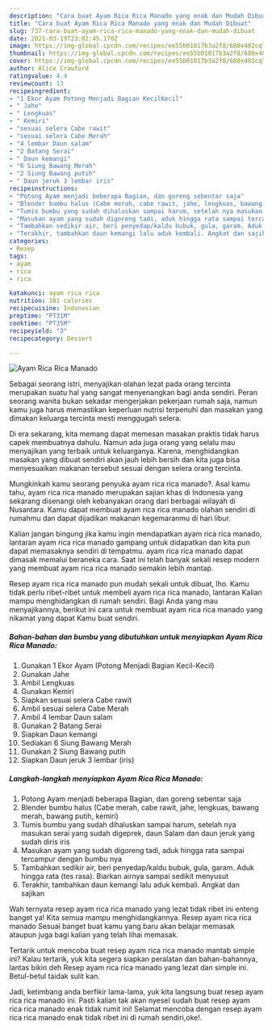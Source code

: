 ```yaml
---
description: "Cara buat Ayam Rica Rica Manado yang enak dan Mudah Dibuat"
title: "Cara buat Ayam Rica Rica Manado yang enak dan Mudah Dibuat"
slug: 737-cara-buat-ayam-rica-rica-manado-yang-enak-dan-mudah-dibuat
date: 2021-03-19T23:02:45.170Z
image: https://img-global.cpcdn.com/recipes/ee55b01017b3a2f8/680x482cq70/ayam-rica-rica-manado-foto-resep-utama.jpg
thumbnail: https://img-global.cpcdn.com/recipes/ee55b01017b3a2f8/680x482cq70/ayam-rica-rica-manado-foto-resep-utama.jpg
cover: https://img-global.cpcdn.com/recipes/ee55b01017b3a2f8/680x482cq70/ayam-rica-rica-manado-foto-resep-utama.jpg
author: Alice Crawford
ratingvalue: 4.4
reviewcount: 13
recipeingredient:
- "1 Ekor Ayam Potong Menjadi Bagian KecilKecil"
- " Jahe"
- " Lengkuas"
- " Kemiri"
- "sesuai selera Cabe rawit"
- "sesuai selera Cabe Merah"
- "4 lembar Daun salam"
- "2 Batang Serai"
- " Daun kemangi"
- "6 Siung Bawang Merah"
- "2 Siung Bawang putih"
- " Daun jeruk 3 lembar iris"
recipeinstructions:
- "Potong Ayam menjadi beberapa Bagian, dan goreng sebentar saja"
- "Blender bumbu halus (Cabe merah, cabe rawit, jahe, lengkuas, bawang merah, bawang putih, kemiri)"
- "Tumis bumbu yang sudah dihaluskan sampai harum, setelah nya masukan serai yang sudah digeprek, daun Salam dan daun jeruk yang sudah diris iris"
- "Masukan ayam yang sudah digoreng tadi, aduk hingga rata sampai tercampur dengan bumbu nya"
- "Tambahkan sedikir air, beri penyedap/kaldu bubuk, gula, garam. Aduk hingga rata (tes rasa). Biarkan airnya sampai sedikit menyusut"
- "Terakhir, tambahkan daun kemangi lalu aduk kembali. Angkat dan sajikan"
categories:
- Resep
tags:
- ayam
- rica
- rica

katakunci: ayam rica rica 
nutrition: 181 calories
recipecuisine: Indonesian
preptime: "PT31M"
cooktime: "PT35M"
recipeyield: "3"
recipecategory: Dessert

---
```



![Ayam Rica Rica Manado](https://img-global.cpcdn.com/recipes/ee55b01017b3a2f8/680x482cq70/ayam-rica-rica-manado-foto-resep-utama.jpg)

Sebagai seorang istri, menyajikan olahan lezat pada orang tercinta merupakan suatu hal yang sangat menyenangkan bagi anda sendiri. Peran seorang  wanita bukan sekadar mengerjakan pekerjaan rumah saja, namun kamu juga harus memastikan keperluan nutrisi terpenuhi dan masakan yang dimakan keluarga tercinta mesti menggugah selera.

Di era  sekarang, kita memang dapat memesan masakan praktis tidak harus capek membuatnya dahulu. Namun ada juga orang yang selalu mau menyajikan yang terbaik untuk keluarganya. Karena, menghidangkan masakan yang dibuat sendiri akan jauh lebih bersih dan kita juga bisa menyesuaikan makanan tersebut sesuai dengan selera orang tercinta. 



Mungkinkah kamu seorang penyuka ayam rica rica manado?. Asal kamu tahu, ayam rica rica manado merupakan sajian khas di Indonesia yang sekarang disenangi oleh kebanyakan orang dari berbagai wilayah di Nusantara. Kamu dapat membuat ayam rica rica manado olahan sendiri di rumahmu dan dapat dijadikan makanan kegemaranmu di hari libur.

Kalian jangan bingung jika kamu ingin mendapatkan ayam rica rica manado, lantaran ayam rica rica manado gampang untuk didapatkan dan kita pun dapat memasaknya sendiri di tempatmu. ayam rica rica manado dapat dimasak memalui beraneka cara. Saat ini telah banyak sekali resep modern yang membuat ayam rica rica manado semakin lebih mantap.

Resep ayam rica rica manado pun mudah sekali untuk dibuat, lho. Kamu tidak perlu ribet-ribet untuk membeli ayam rica rica manado, lantaran Kalian mampu menghidangkan di rumah sendiri. Bagi Anda yang mau menyajikannya, berikut ini cara untuk membuat ayam rica rica manado yang nikamat yang dapat Kamu buat sendiri.

<!--inarticleads1-->

##### Bahan-bahan dan bumbu yang dibutuhkan untuk menyiapkan Ayam Rica Rica Manado:

1. Gunakan 1 Ekor Ayam (Potong Menjadi Bagian Kecil-Kecil)
1. Gunakan  Jahe
1. Ambil  Lengkuas
1. Gunakan  Kemiri
1. Siapkan sesuai selera Cabe rawit
1. Ambil sesuai selera Cabe Merah
1. Ambil 4 lembar Daun salam
1. Gunakan 2 Batang Serai
1. Siapkan  Daun kemangi
1. Sediakan 6 Siung Bawang Merah
1. Gunakan 2 Siung Bawang putih
1. Siapkan  Daun jeruk 3 lembar (iris)




<!--inarticleads2-->

##### Langkah-langkah menyiapkan Ayam Rica Rica Manado:

1. Potong Ayam menjadi beberapa Bagian, dan goreng sebentar saja
1. Blender bumbu halus (Cabe merah, cabe rawit, jahe, lengkuas, bawang merah, bawang putih, kemiri)
1. Tumis bumbu yang sudah dihaluskan sampai harum, setelah nya masukan serai yang sudah digeprek, daun Salam dan daun jeruk yang sudah diris iris
1. Masukan ayam yang sudah digoreng tadi, aduk hingga rata sampai tercampur dengan bumbu nya
1. Tambahkan sedikir air, beri penyedap/kaldu bubuk, gula, garam. Aduk hingga rata (tes rasa). Biarkan airnya sampai sedikit menyusut
1. Terakhir, tambahkan daun kemangi lalu aduk kembali. Angkat dan sajikan




Wah ternyata resep ayam rica rica manado yang lezat tidak ribet ini enteng banget ya! Kita semua mampu menghidangkannya. Resep ayam rica rica manado Sesuai banget buat kamu yang baru akan belajar memasak ataupun juga bagi kalian yang telah lihai memasak.

Tertarik untuk mencoba buat resep ayam rica rica manado mantab simple ini? Kalau tertarik, yuk kita segera siapkan peralatan dan bahan-bahannya, lantas bikin deh Resep ayam rica rica manado yang lezat dan simple ini. Betul-betul taidak sulit kan. 

Jadi, ketimbang anda berfikir lama-lama, yuk kita langsung buat resep ayam rica rica manado ini. Pasti kalian tak akan nyesel sudah buat resep ayam rica rica manado enak tidak rumit ini! Selamat mencoba dengan resep ayam rica rica manado enak tidak ribet ini di rumah sendiri,oke!.


